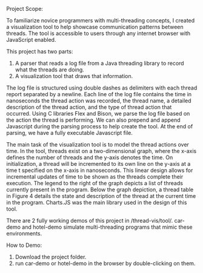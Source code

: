 Project Scope:

To   familiarize   novice   programmers   with   multi-threading concepts, I created a visualization tool to help showcase communication patterns between threads. The tool  is  accessible  to  users  through  any  internet browser with JavaScript enabled.

This project has two parts:
1. A parser that reads a log file from a Java threading library to record what the threads are doing.
2. A visualization tool that draws that information.

The log file is structured using double dashes as delimiters with each thread report separated by a newline. Each line of the log file contains the time in nanoseconds the thread action was recorded, the thread name, a detailed description of the thread action, and the type of thread action that occurred. Using C libraries Flex and Bison, we parse the log file based on the action the thread is performing. We can also prepend and append Javascript during the parsing process to help create the tool. At the end of parsing, we have a fully executable Javascript file.

The main task of the visualization tool is to model the thread actions over time. In the tool, threads exist on a two-dimensional graph, where the x-axis defines the number of threads and the y-axis denotes the time. On initialization, a thread will be incremented to its own line on the y-axis at a time t specified on the x-axis in nanoseconds. This linear design allows for incremental updates of time to be shown as the threads complete their execution. The legend to the right of the graph depicts a list of threads currently present in the program. Below the graph depiction, a thread table in Figure 4 details the state and description of the thread at the current time in the program. Charts.JS was the main library used in the design of this tool.  

There are 2 fully working demos of this project in /thread-vis/tool/. car-demo and hotel-demo simulate multi-threading programs that mimic these environments.

How to Demo:

1. Download the project folder.
2. run car-demo or hotel-demo in the browser by double-clicking on them.
